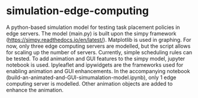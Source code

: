 # simulation-edge-computing
A python-based simulation model for testing task placement policies in edge servers.
The model (main.py) is built upon the simpy framework (https://simpy.readthedocs.io/en/latest/). Matplotlib is used in graphing.
For now, only three edge computing servers are modelled, but the script allows for scaling up the number of servers.
Currently, simple scheduling rules can be tested.
To add animation and GUI features to the simpy model, jupyter notebook is used. Ipyleaflet and ipywidgets are the frameworks used for enabling animation and GUI enhancements.
In the accompanying notebook (build-an-animated-and-GUI-simumalation-model.ipynb), only 1 edge computing server is modelled. Other animation objects are added to enhance the animation.
